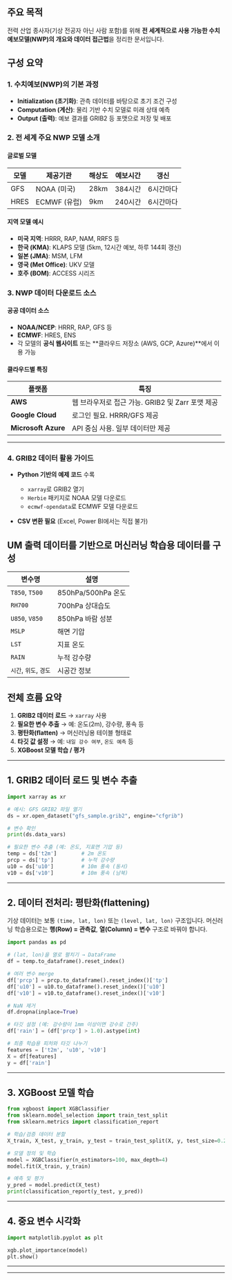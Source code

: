 
##  주요 목적

전력 산업 종사자(기상 전공자 아닌 사람 포함)를 위해 **전 세계적으로 사용 가능한 수치예보모델(NWP)의 개요와 데이터 접근법**을 정리한 문서입니다.


## 구성 요약

### 1. **수치예보(NWP)의 기본 과정**

* **Initialization (초기화)**: 관측 데이터를 바탕으로 초기 조건 구성
* **Computation (계산)**: 물리 기반 수치 모델로 미래 상태 예측
* **Output (출력)**: 예보 결과를 GRIB2 등 포맷으로 저장 및 배포


### 2. **전 세계 주요 NWP 모델 소개**

#### 글로벌 모델 

| 모델   | 제공기관       | 해상도  | 예보시간  | 갱신    |
| ---- | ---------- | ---- | ----- | ----- |
| GFS  | NOAA (미국)  | 28km | 384시간 | 6시간마다 |
| HRES | ECMWF (유럽) | 9km  | 240시간 | 6시간마다 |

#### 지역 모델 예시 

* **미국 지역**: HRRR, RAP, NAM, RRFS 등
* **한국 (KMA)**: KLAPS 모델 (5km, 12시간 예보, 하루 144회 갱신)
* **일본 (JMA)**: MSM, LFM
* **영국 (Met Office)**: UKV 모델
* **호주 (BOM)**: ACCESS 시리즈



### 3. **NWP 데이터 다운로드 소스**

####  공공 데이터 소스

* **NOAA/NCEP**: HRRR, RAP, GFS 등
* **ECMWF**: HRES, ENS
* 각 모델의 **공식 웹사이트** 또는 \*\*클라우드 저장소 (AWS, GCP, Azure)\*\*에서 이용 가능

####  클라우드별 특징

| 플랫폼                 | 특징                                |
| ------------------- | --------------------------------- |
| **AWS**             | 웹 브라우저로 접근 가능. GRIB2 및 Zarr 포맷 제공 |
| **Google Cloud**    | 로그인 필요. HRRR/GFS 제공               |
| **Microsoft Azure** | API 중심 사용. 일부 데이터만 제공             |

---

### 4. **GRIB2 데이터 활용 가이드**

* **Python 기반의 예제 코드** 수록

  * `xarray`로 GRIB2 열기
  * `Herbie` 패키지로 NOAA 모델 다운로드
  * `ecmwf-opendata`로 ECMWF 모델 다운로드
* **CSV 변환 필요** (Excel, Power BI에서는 직접 불가)
  
## UM 출력 데이터를 기반으로 머신러닝 학습용 데이터를 구성
| 변수명              | 설명               |
| ---------------- | ---------------- |
| `T850`, `T500`   | 850hPa/500hPa 온도 |
| `RH700`          | 700hPa 상대습도      |
| `U850`, `V850`   | 850hPa 바람 성분     |
| `MSLP`           | 해면 기압            |
| `LST`            | 지표 온도            |
| `RAIN`           | 누적 강수량           |
| `시간`, `위도`, `경도` | 시공간 정보           |




##  전체 흐름 요약

1. **GRIB2 데이터 로드** → `xarray` 사용
2. **필요한 변수 추출** → 예: 온도(2m), 강수량, 풍속 등
3. **평탄화(flatten)** → 머신러닝용 테이블 형태로
4. **타깃 값 설정** → 예: `내일 강수 여부`, `온도 예측` 등
5. **XGBoost 모델 학습 / 평가**

---

##  1. GRIB2 데이터 로드 및 변수 추출

```python
import xarray as xr

# 예시: GFS GRIB2 파일 열기
ds = xr.open_dataset("gfs_sample.grib2", engine="cfgrib")

# 변수 확인
print(ds.data_vars)

# 필요한 변수 추출 (예: 온도, 지표면 기압 등)
temp = ds['t2m']        # 2m 온도
prcp = ds['tp']         # 누적 강수량
u10 = ds['u10']         # 10m 풍속 (동서)
v10 = ds['v10']         # 10m 풍속 (남북)
```

---

##  2. 데이터 전처리: 평탄화(flattening)

기상 데이터는 보통 `(time, lat, lon)` 또는 `(level, lat, lon)` 구조입니다.
머신러닝 학습용으로는 **행(Row) = 관측값**, **열(Column) = 변수** 구조로 바꿔야 합니다.

```python
import pandas as pd

# (lat, lon)을 열로 펼치기 → DataFrame
df = temp.to_dataframe().reset_index()

# 여러 변수 merge
df['prcp'] = prcp.to_dataframe().reset_index()['tp']
df['u10'] = u10.to_dataframe().reset_index()['u10']
df['v10'] = v10.to_dataframe().reset_index()['v10']

# NaN 제거
df.dropna(inplace=True)

# 타깃 설정 (예: 강수량이 1mm 이상이면 강수로 간주)
df['rain'] = (df['prcp'] > 1.0).astype(int)

# 최종 학습용 피처와 타깃 나누기
features = ['t2m', 'u10', 'v10']
X = df[features]
y = df['rain']
```

---

##  3. XGBoost 모델 학습

```python
from xgboost import XGBClassifier
from sklearn.model_selection import train_test_split
from sklearn.metrics import classification_report

# 학습/검증 데이터 분할
X_train, X_test, y_train, y_test = train_test_split(X, y, test_size=0.2, random_state=42)

# 모델 정의 및 학습
model = XGBClassifier(n_estimators=100, max_depth=4)
model.fit(X_train, y_train)

# 예측 및 평가
y_pred = model.predict(X_test)
print(classification_report(y_test, y_pred))
```

---

##  4. 중요 변수 시각화

```python
import matplotlib.pyplot as plt

xgb.plot_importance(model)
plt.show()
```

---


---

